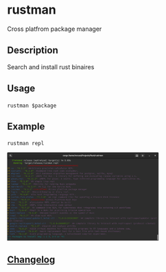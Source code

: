 # rustman
Cross platfrom package manager

## Description
Search and install rust binaires

## Usage
`rustman $package`

## Example
`rustman repl` 

<img src="./rustman.png" width="70%" height="60%">

## [Changelog](./CHANGELOG.md)
